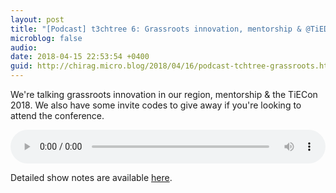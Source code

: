 ```yaml
---
layout: post
title: "[Podcast] t3chtree 6: Grassroots innovation, mentorship & @TiEDubai Con 2018"
microblog: false
audio: 
date: 2018-04-15 22:53:54 +0400
guid: http://chirag.micro.blog/2018/04/16/podcast-tchtree-grassroots.html
---
```

We're talking grassroots innovation in our region, mentorship & the TiECon 2018. We also have some invite codes to give away if you're looking to attend the conference.  


<audio style="width:100%" controls><source src="https://tracking.podiant.co/d/spoke/techtree/episodes/audio/362222e748b630.mp3?referrer%5Bdomain%5D=chirag.biz" type="audio/mpeg">
Your browser does not support the audio element.
</audio>

Detailed show notes are available [here](http://techtree.show/6).
